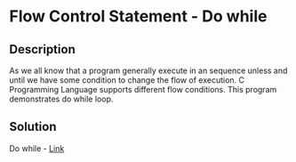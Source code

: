 # Flow Control Statement - Do while

## Description

As we all know that a program generally execute in an sequence unless and until we have some condition to change the flow of execution. 
C Programming Language supports different flow conditions. This program demonstrates do while loop.

## Solution

Do while - [Link](https://github.com/rammya29/Emertxe-Internship/blob/main/Advanced%20-%20C/Sample%20Programs/Chapter-1%20:%20%20Basic%20Refresher/Program-21%20:%20Flow%20Control%20-%20Do%20while/do_while.c)
